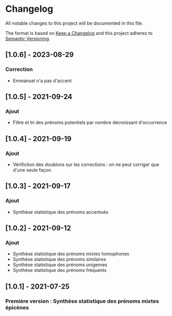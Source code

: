 # Changelog
All notable changes to this project will be documented in this file.

The format is based on [Keep a Changelog](http://keepachangelog.com/en/1.0.0/)
and this project adheres to [Semantic Versioning](http://semver.org/spec/v2.0.0.html).

## [1.0.6] - 2023-08-29
### Correction
- Emmanuel n'a pas d'accent

## [1.0.5] - 2021-09-24
### Ajout
- Filtre et tri des prénoms potentiels par nombre décroissant d'occurrence

## [1.0.4] - 2021-09-19
### Ajout
- Vérifiction des doublons sur les corrections : on ne peut corriger que d'une seule façon

## [1.0.3] - 2021-09-17
### Ajout
- Synthèse statistique des prénoms accentués

## [1.0.2] - 2021-09-12
### Ajout
- Synthèse statistique des prénoms mixtes homophones
- Synthèse statistique des prénoms similaires
- Synthèse statistique des prénoms unigenres
- Synthèse statistique des prénoms fréquents

## [1.0.1] - 2021-07-25
### Première version : Synthèse statistique des prénoms mixtes épicènes